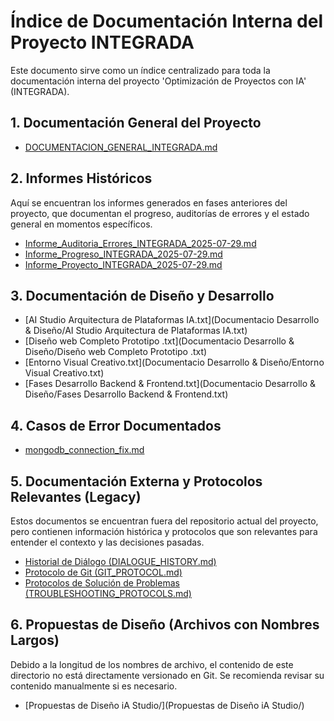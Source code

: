 # Índice de Documentación Interna del Proyecto INTEGRADA

Este documento sirve como un índice centralizado para toda la documentación interna del proyecto 'Optimización de Proyectos con IA' (INTEGRADA).

## 1. Documentación General del Proyecto

*   [DOCUMENTACION_GENERAL_INTEGRADA.md](DOCUMENTACION_GENERAL_INTEGRADA.md)

## 2. Informes Históricos

Aquí se encuentran los informes generados en fases anteriores del proyecto, que documentan el progreso, auditorías de errores y el estado general en momentos específicos.

*   [Informe_Auditoria_Errores_INTEGRADA_2025-07-29.md](Informes_Historicos/Informe_Auditoria_Errores_INTEGRADA_2025-07-29.md)
*   [Informe_Progreso_INTEGRADA_2025-07-29.md](Informes_Historicos/Informe_Progreso_INTEGRADA_2025-07-29.md)
*   [Informe_Proyecto_INTEGRADA_2025-07-29.md](Informes_Historicos/Informe_Proyecto_INTEGRADA_2025-07-29.md)

## 3. Documentación de Diseño y Desarrollo

*   [AI Studio Arquitectura de Plataformas IA.txt](Documentacio Desarrollo & Diseño/AI Studio Arquitectura de Plataformas IA.txt)
*   [Diseño web Completo Prototipo .txt](Documentacio Desarrollo & Diseño/Diseño web Completo Prototipo .txt)
*   [Entorno Visual Creativo.txt](Documentacio Desarrollo & Diseño/Entorno Visual Creativo.txt)
*   [Fases Desarrollo Backend & Frontend.txt](Documentacio Desarrollo & Diseño/Fases Desarrollo Backend & Frontend.txt)

## 4. Casos de Error Documentados

*   [mongodb_connection_fix.md](casos_de_error/mongodb_connection_fix.md)

## 5. Documentación Externa y Protocolos Relevantes (Legacy)

Estos documentos se encuentran fuera del repositorio actual del proyecto, pero contienen información histórica y protocolos que son relevantes para entender el contexto y las decisiones pasadas.

*   [Historial de Diálogo (DIALOGUE_HISTORY.md)](../../../temp_repo_clone/DIALOGUE_HISTORY.md)
*   [Protocolo de Git (GIT_PROTOCOL.md)](../../../temp_repo_clone/GIT_PROTOCOL.md)
*   [Protocolos de Solución de Problemas (TROUBLESHOOTING_PROTOCOLS.md)](../../../temp_repo_clone/TROUBLESHOOTING_PROTOCOLS.md)

## 6. Propuestas de Diseño (Archivos con Nombres Largos)

Debido a la longitud de los nombres de archivo, el contenido de este directorio no está directamente versionado en Git. Se recomienda revisar su contenido manualmente si es necesario.

*   [Propuestas de Diseño iA Studio/](Propuestas de Diseño iA Studio/)
